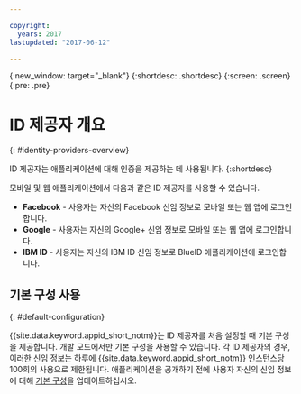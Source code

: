 ```yaml
---

copyright:
  years: 2017
lastupdated: "2017-06-12"

---
```


{:new_window: target="_blank"}
{:shortdesc: .shortdesc}
{:screen: .screen}
{:pre: .pre}

# ID 제공자 개요
{: #identity-providers-overview}

ID 제공자는 애플리케이션에 대해 인증을 제공하는 데 사용됩니다.
{:shortdesc}

모바일 및 웹 애플리케이션에서 다음과 같은 ID 제공자를 사용할 수 있습니다. 

* **Facebook** - 사용자는 자신의 Facebook 신임 정보로 모바일 또는 웹 앱에 로그인합니다.
* **Google** - 사용자는 자신의 Google+ 신임 정보로 모바일 또는 웹 앱에 로그인합니다.
* **IBM ID** - 사용자는 자신의 IBM ID 신임 정보로 BlueID 애플리케이션에 로그인합니다.


## 기본 구성 사용
{: #default-configuration}

{{site.data.keyword.appid_short_notm}}는 ID 제공자를 처음 설정할 때 기본 구성을 제공합니다. 개발 모드에서만 기본 구성을 사용할 수 있습니다. 각 ID 제공자의 경우, 이러한 신임 정보는 하루에 {{site.data.keyword.appid_short_notm}} 인스턴스당 100회의 사용으로 제한됩니다. 애플리케이션을 공개하기 전에 사용자 자신의 신임 정보에 대해 [기본 구성](/docs/services/appid/identity-providers.html)을 업데이트하십시오. 
